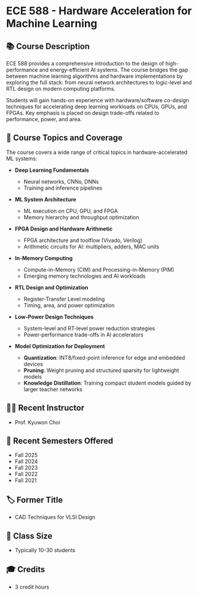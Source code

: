 # ECE 588 - Hardware Acceleration for Machine Learning

## 📚 Course Description
ECE 588 provides a comprehensive introduction to the design of high-performance and energy-efficient AI systems. The course bridges the gap between machine learning algorithms and hardware implementations by exploring the full stack: from neural network architectures to logic-level and RTL design on modern computing platforms.

Students will gain hands-on experience with hardware/software co-design techniques for accelerating deep learning workloads on CPUs, GPUs, and FPGAs. Key emphasis is placed on design trade-offs related to performance, power, and area.

## 🧠 Course Topics and Coverage
The course covers a wide range of critical topics in hardware-accelerated ML systems:

- **Deep Learning Fundamentals**
  - Neural networks, CNNs, DNNs
  - Training and inference pipelines

- **ML System Architecture**
  - ML execution on CPU, GPU, and FPGA
  - Memory hierarchy and throughput optimization

- **FPGA Design and Hardware Arithmetic**
  - FPGA architecture and toolflow (Vivado, Verilog)
  - Arithmetic circuits for AI: multipliers, adders, MAC units

- **In-Memory Computing**
  - Compute-in-Memory (CIM) and Processing-in-Memory (PIM)
  - Emerging memory technologies and AI workloads

- **RTL Design and Optimization**
  - Register-Transfer Level modeling
  - Timing, area, and power optimization

- **Low-Power Design Techniques**
  - System-level and RT-level power reduction strategies
  - Power-performance trade-offs in AI accelerators

- **Model Optimization for Deployment**
  - **Quantization**: INT8/fixed-point inference for edge and embedded devices  
  - **Pruning**: Weight pruning and structured sparsity for lightweight models  
  - **Knowledge Distillation**: Training compact student models guided by larger teacher networks

## 👨‍🏫 Recent Instructor
- Prof. Kyuwon Choi

## 📅 Recent Semesters Offered
- Fall 2025  
- Fall 2024  
- Fall 2023  
- Fall 2022  
- Fall 2021

## 🏷️ Former Title
- CAD Techniques for VLSI Design

## 👥 Class Size
- Typically 10–30 students

## 🎓 Credits
- 3 credit hours
